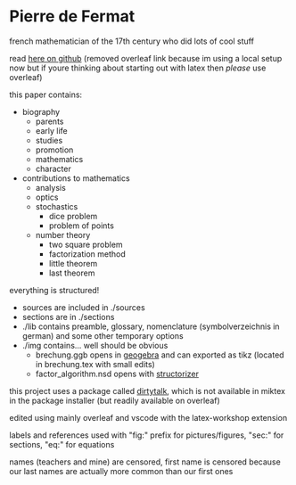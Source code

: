 # Pierre de Fermat

french mathematician of the 17th century who did lots of cool stuff

read [here on github](https://github.com/IceDynamix/Pierre-De-Fermat/blob/master/Pierre_de_Fermat.pdf) (removed overleaf link because im using a local setup now but if youre thinking about starting out with latex then *please* use overleaf)

this paper contains:

* biography
  * parents
  * early life
  * studies
  * promotion
  * mathematics
  * character
* contributions to mathematics
  * analysis
  * optics
  * stochastics
    * dice problem
    * problem of points
  * number theory
    * two square problem
    * factorization method
    * little theorem
    * last theorem

everything is structured!

* sources are included in ./sources
* sections are in ./sections
* ./lib contains preamble, glossary, nomenclature (symbolverzeichnis in german) and some other temporary options
* ./img contains... well should be obvious
  * brechung.ggb opens in [geogebra](https://www.geogebra.org/) and can exported as tikz (located in brechung.tex with small edits)
  * factor_algorithm.nsd opens with [structorizer](https://structorizer.fisch.lu/)

this project uses a package called [dirtytalk](https://www.ctan.org/pkg/dirtytalk), which is not available in miktex in the package installer (but readily available on overleaf)

edited using mainly overleaf and vscode with the latex-workshop extension

labels and references used with "fig:" prefix for pictures/figures, "sec:" for sections, "eq:" for equations

names (teachers and mine) are censored, first name is censored because our last names are actually more common than our first ones
